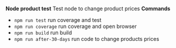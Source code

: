 **Node product test**
Test node to change product prices 
**Commands**
-   `npm run test` run coverage and test
-   `npm run coverage` run coverage and open browser
-   `npm run build` run build
-   `npm run after-30-days` run code to change products prices
